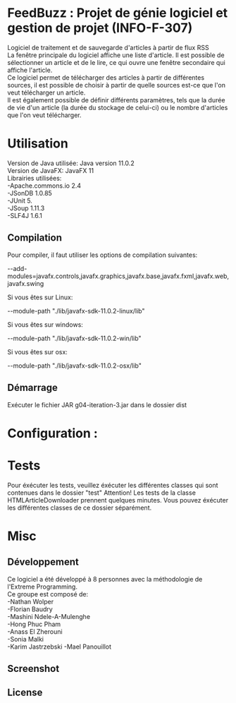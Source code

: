 # FeedBuzz : Projet de génie logiciel et gestion de projet (INFO-F-307)

Logiciel de traitement et de sauvegarde d'articles à partir de flux RSS  
La fenêtre principale du logiciel affiche une liste d'article. Il est possible de sélectionner un article et de le lire, ce qui ouvre une fenêtre secondaire qui affiche l'article.  
Ce logiciel permet de télécharger des articles à partir de différentes sources, il est possible de choisir à partir de quelle sources est-ce que l'on veut télécharger un article.  
Il est également possible de définir différents paramètres, tels que la durée de vie d'un article (la durée du stockage de celui-ci) ou le nombre d'articles que l'on veut télécharger.  


# Utilisation

Version de Java utilisée: Java version 11.0.2  
Version de JavaFX: JavaFX 11  
Librairies utilisées:  
 -Apache.commons.io 2.4  
 -JSonDB 1.0.85  
 -JUnit 5.  
 -JSoup 1.11.3  
 -SLF4J 1.6.1  

<!--TO DO: Informations sur le système de build et la version du Java/Librairies utilisés dans l'implementation.-->

## Compilation

Pour compiler, il faut utiliser les options de compilation suivantes: 

 --add-modules=javafx.controls,javafx.graphics,javafx.base,javafx.fxml,javafx.web,javafx.swing

Si vous êtes sur Linux:
 
 --module-path "./lib/javafx-sdk-11.0.2-linux/lib" 

Si vous êtes sur windows:
 
 --module-path "./lib/javafx-sdk-11.0.2-win/lib" 
  
Si vous êtes sur osx:
 
 --module-path "./lib/javafx-sdk-11.0.2-osx/lib" 
  
## Démarrage 

Exécuter le fichier JAR g04-iteration-3.jar dans le dossier dist
<!-- TO DO: Informations sur le démarrage -->

# Configuration :

# Tests

Pour éxécuter les tests, veuillez éxécuter les différentes classes qui sont contenues dans le dossier "test"
Attention! Les tests de la classe HTMLArticleDownloader prennent quelques minutes.
Vous pouvez éxécuter les différentes classes de ce dossier séparément.
<!-- TO DO: Informations sur les tests -->

# Misc

## Développement

Ce logiciel a été développé à 8 personnes avec la méthodologie de l'Extreme Programming.  
Ce groupe est composé de:  
 -Nathan Wolper  
 -Florian Baudry  
 -Mashini Ndele-A-Mulenghe  
 -Hong Phuc Pham  
 -Anass El Zherouni  
 -Sonia Malki  
 -Karim Jastrzebski 
 -Mael Panouillot  

## Screenshot

## License